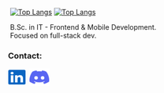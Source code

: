<!-- Top Languages Card -->
&nbsp;&nbsp;&nbsp;&nbsp;
[![Top Langs](https://github-readme-stats.vercel.app/api/top-langs/?username=rdmaw&size_weight=0.5&count_weight=0.5&hide=html,java&langs_count=3&theme=swift)](https://github.com/rdmaw?tab=repositories#gh-light-mode-only)
[![Top Langs](https://github-readme-stats.vercel.app/api/top-langs/?username=rdmaw&size_weight=0.5&count_weight=0.5&hide=html,java&langs_count=4&theme=github_dark_dimmed)](https://github.com/rdmaw?tab=repositories#gh-dark-mode-only)

<p>
  &nbsp;&nbsp;&nbsp;&nbsp;&nbsp;B.Sc. in IT - Frontend & Mobile Development.
  <br/>
  &nbsp;&nbsp;&nbsp;&nbsp;&nbsp;Focused on full-stack dev.
</p>

### &nbsp;&nbsp;&nbsp;&nbsp;Contact:
<p align="left">
  &nbsp;&nbsp;&nbsp;
  <a href="https://www.linkedin.com/in/janandreasrusnak/" target="_blank"><img align="center" src="assets/linkedin.svg" alt="LinkedIn" height="30" width="35" /></a>&nbsp;     
  <a href="https://discord.com/users/189753449670246401" target="_blank"><img align="center" src="assets/discord.svg" alt="Discord" height="36" width="40" /></a>
</p>
